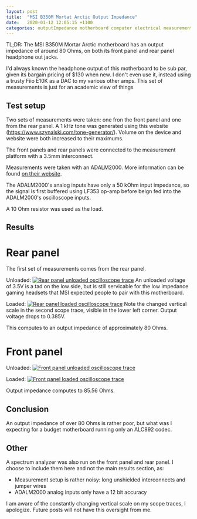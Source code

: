 ```yaml
---
layout: post
title:  "MSI B350M Mortat Arctic Output Impedance"
date:   2020-01-12 12:05:15 +1100
categories: outputImpedance motherboard computer electrical measurement
---
```

TL;DR: The MSI B350M Mortar Arctic motherboard has an output impedance of around 80 Ohms, on both its front panel and rear panel headphone out jacks.

I'd always known the headphone output of this motherboard to be sub par, given its bargain pricing of $130 when new. I don't even use it, instead using a trusty Fiio E10K as a DAC to my various other amps. This set of measurements is just for an academic view of things


## Test setup

Two sets of measurements were taken: one fron the front panel and one from the rear panel. A 1 kHz tone was generated using this website (https://www.szynalski.com/tone-generator/). Volume on the device and website were both increased to their maximums.

The front panels and rear panels were connected to the measurement platform with a 3.5mm interconnect.

Measurements were taken with an ADALM2000. More information can be found [on their website](https://www.analog.com/en/design-center/evaluation-hardware-and-software/evaluation-boards-kits/adalm2000.html#).

The ADALM2000's analog inputs have only a 50 kOhm input impedance, so the signal is first buffered using LF353 op-amp before beign fed into the ADALM2000's oscilloscope inputs.

A 10 Ohm resistor was used as the load.

## Results
# Rear panel
The first set of measurements comes from the rear panel.


Unloaded:
[![Rear panel unloaded oscilloscope trace]({{site.baseurl}}/images/2020-01-12-B350mMortarArcticOI/rearNoLoadBufferedScope.png)]({{site.baseurl}}/images/2020-01-12-B350mMortarArcticOI/rearNoLoadBufferedScope.png)
An unloaded voltage of 3.5V is a tad on the low side, but is still servicable for the low impedance gaming headsets that MSI expected people to pair with this motherboard.

Loaded:
[![Rear panel loaded oscilloscope trace]({{site.baseurl}}/images/2020-01-12-B350mMortarArcticOI/rearLoadBufferedScope.png)]({{site.baseurl}}/images/2020-01-12-B350mMortarArcticOI/rearLoadBufferedScope.png)
Note the changed vertical scale in the second scope trace, visible in the lower left corner. Output voltage drops to 0.385V.

This computes to an output impedance of approximately 80 Ohms.

# Front panel

Unloaded:
[![Front panel unloaded oscilloscope trace]({{site.baseurl}}/images/2020-01-12-B350mMortarArcticOI/frontNoLoadBufferedScope.png)]({{site.baseurl}}/images/2020-01-12-B350mMortarArcticOI/frontNoLoadBufferedScope.png)

Loaded:
[![Front panel loaded oscilloscope trace]({{site.baseurl}}/images/2020-01-12-B350mMortarArcticOI/frontLoadBufferedScope.png)]({{site.baseurl}}/images/2020-01-12-B350mMortarArcticOI/frontLoadBufferedScope.png)

Output impedance computes to 85.56 Ohms.

## Conclusion

An output impedance of over 80 Ohms is rather poor, but what was I expecting for a budget motherboard running only an ALC892 codec.

## Other

A spectrum analyzer was also run on the front panel and rear panel. I choose to include them here and not the main results section, as:
- Measurement setup is rather noisy: long unshielded interconnects and jumper wires
- ADALM2000 analog inputs only have a 12 bit accuracy

I am aware of the constantly changing vertical scale on my scope traces, I apologize. Future posts will not have this oversight from me.
